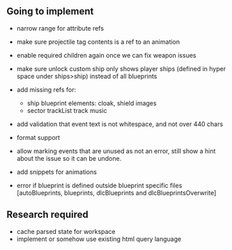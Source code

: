 ## Going to implement

- narrow range for attribute refs
- make sure projectile tag contents is a ref to an animation
- enable required children again once we can fix weapon issues
- make sure unlock custom ship only shows player ships (defined in hyper space
  under ships>ship) instead of all blueprints
- add missing refs for:
    - ship blueprint elements: cloak, shield images
    - sector trackList track music

- add validation that event text is not whitespace, and not over 440 chars
- format support
- allow marking events that are unused as not an error, still show a hint about
  the issue so it can be undone.
- add snippets for animations
- error if blueprint is defined outside blueprint specific
  files [autoBlueprints, blueprints, dlcBlueprints and dlcBlueprintsOverwrite]

## Research required

- cache parsed state for workspace
- implement or somehow use existing html query language
